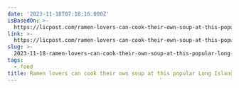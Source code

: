 ```yaml
---
date: '2023-11-18T07:18:16.000Z'
isBasedOn: >-
  https://licpost.com/ramen-lovers-can-cook-their-own-soup-at-this-popular-long-island-city-eatery
link: >-
  https://licpost.com/ramen-lovers-can-cook-their-own-soup-at-this-popular-long-island-city-eatery
slug: >-
  2023-11-18-ramen-lovers-can-cook-their-own-soup-at-this-popular-long-island-city-eater
tags:
  - food
title: Ramen lovers can cook their own soup at this popular Long Island City eater
---
```



